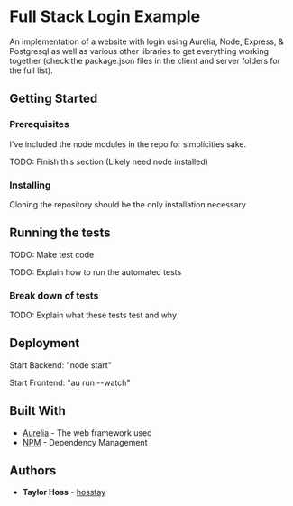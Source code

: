 # Full Stack Login Example

An implementation of a website with login using Aurelia, Node, Express, & Postgresql as well as various other libraries to get everything working together (check the package.json files in the client and server folders for the full list).

## Getting Started

### Prerequisites

I've included the node modules in the repo for simplicities sake. 

TODO: Finish this section (Likely need node installed)

### Installing

Cloning the repository should be the only installation necessary

## Running the tests

TODO: Make test code

TODO: Explain how to run the automated tests

### Break down of tests

TODO: Explain what these tests test and why

## Deployment

Start Backend: "node start"

Start Frontend: "au run --watch"

## Built With

* [Aurelia](https://aurelia.io/home) - The web framework used
* [NPM](https://www.npmjs.com/) - Dependency Management

## Authors

* **Taylor Hoss** - [hosstay](https://github.com/hosstay)
